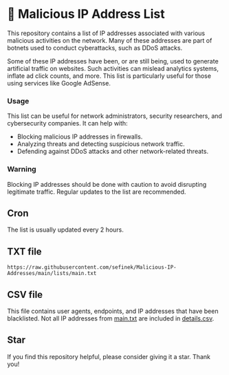 # 📃 Malicious IP Address List
This repository contains a list of IP addresses associated with various malicious activities on the network.
Many of these addresses are part of botnets used to conduct cyberattacks, such as DDoS attacks.

Some of these IP addresses have been, or are still being, used to generate artificial traffic on websites.
Such activities can mislead analytics systems, inflate ad click counts, and more. This list is particularly useful for those using services like Google AdSense.

### Usage
This list can be useful for network administrators, security researchers, and cybersecurity companies. It can help with:
- Blocking malicious IP addresses in firewalls.
- Analyzing threats and detecting suspicious network traffic.
- Defending against DDoS attacks and other network-related threats.

### Warning
Blocking IP addresses should be done with caution to avoid disrupting legitimate traffic.
Regular updates to the list are recommended.

## Cron
The list is usually updated every 2 hours.

## TXT file
```text
https://raw.githubusercontent.com/sefinek/Malicious-IP-Addresses/main/lists/main.txt
```

## CSV file
This file contains user agents, endpoints, and IP addresses that have been blacklisted.
Not all IP addresses from [main.txt](lists/main.txt) are included in [details.csv](lists/details.csv).

## Star
If you find this repository helpful, please consider giving it a star. Thank you!